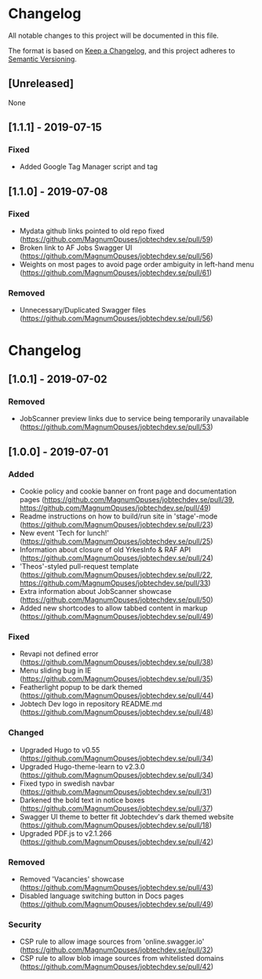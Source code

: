 # Changelog

All notable changes to this project will be documented in this file.

The format is based on [Keep a Changelog](https://keepachangelog.com/en/1.0.0/),
and this project adheres to [Semantic Versioning](https://semver.org/spec/v2.0.0.html).

## [Unreleased]
None

## [1.1.1] - 2019-07-15 

### Fixed
- Added Google Tag Manager script and tag

## [1.1.0] - 2019-07-08

### Fixed
- Mydata github links pointed to old repo fixed (https://github.com/MagnumOpuses/jobtechdev.se/pull/59)
- Broken link to AF Jobs Swagger UI (https://github.com/MagnumOpuses/jobtechdev.se/pull/56)
- Weights on most pages to avoid page order ambiguity in left-hand menu (https://github.com/MagnumOpuses/jobtechdev.se/pull/61)

### Removed
- Unnecessary/Duplicated Swagger files (https://github.com/MagnumOpuses/jobtechdev.se/pull/56)

# Changelog

## [1.0.1] - 2019-07-02

### Removed
- JobScanner preview links due to service being temporarily unavailable (https://github.com/MagnumOpuses/jobtechdev.se/pull/53)

## [1.0.0] - 2019-07-01

### Added
- Cookie policy and cookie banner on front page and documentation pages (https://github.com/MagnumOpuses/jobtechdev.se/pull/39, https://github.com/MagnumOpuses/jobtechdev.se/pull/49)
- Readme instructions on how to build/run site in 'stage'-mode (https://github.com/MagnumOpuses/jobtechdev.se/pull/23)
- New event 'Tech for lunch!' (https://github.com/MagnumOpuses/jobtechdev.se/pull/25)
- Information about closure of old YrkesInfo & RAF API (https://github.com/MagnumOpuses/jobtechdev.se/pull/24)
- 'Theos'-styled pull-request template (https://github.com/MagnumOpuses/jobtechdev.se/pull/22, https://github.com/MagnumOpuses/jobtechdev.se/pull/33)
- Extra information about JobScanner showcase (https://github.com/MagnumOpuses/jobtechdev.se/pull/50)
- Added new shortcodes to allow tabbed content in markup (https://github.com/MagnumOpuses/jobtechdev.se/pull/49)

### Fixed
- Revapi not defined error (https://github.com/MagnumOpuses/jobtechdev.se/pull/38)
- Menu sliding bug in IE (https://github.com/MagnumOpuses/jobtechdev.se/pull/35)
- Featherlight popup to be dark themed (https://github.com/MagnumOpuses/jobtechdev.se/pull/44)
- Jobtech Dev logo in repository README.md (https://github.com/MagnumOpuses/jobtechdev.se/pull/48)

### Changed
- Upgraded Hugo to v0.55 (https://github.com/MagnumOpuses/jobtechdev.se/pull/34)
- Upgraded Hugo-theme-learn to v2.3.0 (https://github.com/MagnumOpuses/jobtechdev.se/pull/34)
- Fixed typo in swedish navbar (https://github.com/MagnumOpuses/jobtechdev.se/pull/31)
- Darkened the bold text in notice boxes (https://github.com/MagnumOpuses/jobtechdev.se/pull/37)
- Swagger UI theme to better fit Jobtechdev's dark themed website (https://github.com/MagnumOpuses/jobtechdev.se/pull/18)
- Upgraded PDF.js to v2.1.266 (https://github.com/MagnumOpuses/jobtechdev.se/pull/42)

### Removed
- Removed 'Vacancies' showcase (https://github.com/MagnumOpuses/jobtechdev.se/pull/43)
- Disabled language switching button in Docs pages (https://github.com/MagnumOpuses/jobtechdev.se/pull/49)

### Security
- CSP rule to allow image sources from 'online.swagger.io' (https://github.com/MagnumOpuses/jobtechdev.se/pull/32)
- CSP rule to allow blob image sources from whitelisted domains (https://github.com/MagnumOpuses/jobtechdev.se/pull/42)
